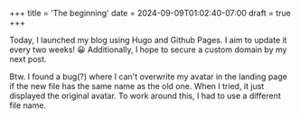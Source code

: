 +++
title = 'The beginning'
date = 2024-09-09T01:02:40-07:00
draft = true
+++

Today, I launched my blog using Hugo and Github Pages. I aim to update it every two weeks! 😀
Additionally, I hope to secure a custom domain by my next post.

Btw. I found a bug(?) where I can't overwrite my avatar in the landing page if the new file has the same name as the old one. When I tried, it just displayed the original avatar. To work around this, I had to use a different file name.
